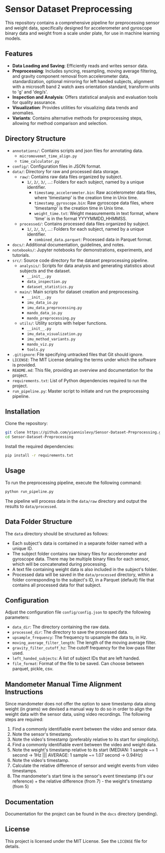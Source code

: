 # Sensor Dataset Preprocessing

This repository contains a comprehensive pipeline for preprocessing sensor and weight data, specifically designed for accelerometer and gyroscope binary data and weight from a scale under plate, for use in machine learning models.

## Features

- **Data Loading and Saving**: Efficiently reads and writes sensor data.
- **Preprocessing**: Includes syncing, resampling, moving average filtering, and gravity component removal from accelerometer data, standardization, optional mirroring for left handed subjects, alignment with a microsoft band 2 watch axes orientation standard, transform units to 'g' and 'deg/s'.
- **Inspection and Analysis**: Offers statistical analysis and evaluation tools for quality assurance.
- **Visualization**: Provides utilities for visualizing data trends and anomalies.
- **Variants**: Contains alternative methods for preprocessing steps, allowing for method comparison and selection.

## Directory Structure

- `annotations/`: Contains scripts and json files for annotating data.
  - `micromovemet_time_align.py`
  - `time_calculator.py`
- `config/`: Configuration files in JSON format.
- `data/`: Directory for raw and processed data storage.
  - `raw/`: Contains raw data files organized by subject.
    - `1/`, `2/`, `3/`, ...: Folders for each subject, named by a unique identifier.
      - `timestamp_accelerometer.bin`: Raw accelerometer data files, where 'timestamp' is the creation time in Unix time.
      - `timestamp_gyroscope.bin`: Raw gyroscope data files, where 'timestamp' is the creation time in Unix time.
      - `weight_time.txt`: Weight measurements in text format, where 'time' is in the format YYYYMMDD_HHMMSS.
  - `processed/`: Contains processed data files organized by subject.
    - `1/`, `2/`, `3/`, ...: Folders for each subject, named by a unique identifier.
      - `combined_data.parquet`: Processed data in Parquet format.
- `docs/`: Additional documentation, guidelines, and notes.
- `notebooks/`: Jupyter notebooks for demonstrations, experiments, and tutorials.
- `src/`: Source code directory for the dataset preprocessing pipeline.
  - `analysis/`: Scripts for data analysis and generating statistics about subjects and the dataset.
    - `__init__.py`
    - `data_inspection.py`
    - `dataset_statistics.py`
  - `main/`: Main scripts for dataset creation and preprocessing.
    - `__init__.py`
    - `imu_data_io.py`
    - `imu_data_preprocessing.py`
    - `mando_data_io.py`
    - `mando_preprocessing.py`
  - `utils/`: Utility scripts with helper functions.
    - `__init__.py`
    - `imu_data_visualization.py`
    - `imu_method_variants.py`
    - `mando_viz.py`
    - `tools.py`
- `.gitignore`: File specifying untracked files that Git should ignore.
- `LICENSE`: The MIT License detailing the terms under which the software is provided.
- `README.md`: This file, providing an overview and documentation for the project.
- `requirements.txt`: List of Python dependencies required to run the project.
- `run_pipeline.py`: Master script to initiate and run the preprocessing pipeline.

## Installation

Clone the repository:

```bash
git clone https://github.com/yiannislevy/Sensor-Dataset-Preprocessing.git
cd Sensor-Dataset-Preprocessing
```

Install the required dependencies:

```bash
pip install -r requirements.txt
```

## Usage

To run the preprocessing pipeline, execute the following command:

```bash
python run_pipeline.py
```
The pipeline will process data in the `data/raw` directory and output the results to `data/processed`.

## Data Folder Structure

The `data` directory should be structured as follows:

- Each subject's data is contained in a separate folder named with a unique ID.
- The subject folder contains raw binary files for accelerometer and gyroscope data. There may be multiple binary files for each sensor, which will be concatenated during processing.
- A text file containing weight data is also included in the subject's folder.
- Processed data will be saved in the `data/processed` directory, within a folder corresponding to the subject's ID, in a Parquet (default) file that contains all processed data for that subject.

## Configuration

Adjust the configuration file `config/config.json` to specify the following parameters:

- `data_dir`: The directory containing the raw data.
- `processed_dir`: The directory to save the processed data.
- `upsample_frequency`: The frequency to upsample the data to, in Hz.
- `moving_average_filter_length`: The length of the moving average filter.
- `gravity_filter_cutoff_hz`: The cutoff frequency for the low-pass filter used.
- `left_handed_subjects`: A list of subject IDs that are left handed.
- `file_format`: Format of the file to be saved. Can choose between parquet, pickle, csv.

## Mandometer Manual Time Alignment Instructions

Since mandometer does not offer the option to save timestamp data along weight (in grams) we devised a manual way to do so in order to align the weight data with the sensor data, using video recordings. The following steps are required:

1. Find a commonly identifiable event between the video and sensor data.
2. Note the sensor's timestamp.
3. Note the video's timestamp (preferably relative to its start for simplicity).
4. Find a commonly identifiable event between the video and weight data.
5. Note the weight's timestamp relative to its start (MEDIAN: 1 sample ~= 1 second -> 1Hz ||| AVERAGE: 1 sample ~= 1.07 second -> 0.94Hz)
6. Note the video's timestamp.
7. Calculate the relative difference of sensor and weight events from video timestamps.
8. The mandometer's start time is the sensor's event timestamp (it's our reference) + the relative difference (from 7) - the weight's timestamp (from 5)

## Documentation

Documentation for the project can be found in the `docs` directory (pending).

## License

This project is licensed under the MIT License. See the `LICENSE` file for details.
